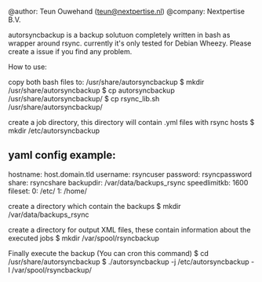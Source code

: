 
@author: Teun Ouwehand (teun@nextpertise.nl)
@company: Nextpertise B.V.

autorsyncbackup is a backup solutuon completely written in bash as wrapper around rsync. currently it's only tested for Debian Wheezy. Please create a issue if you find any problem.

How to use:

copy both bash files to: /usr/share/autorsyncbackup
$ mkdir /usr/share/autorsyncbackup
$ cp autorsyncbackup /usr/share/autorsyncbackup/
$ cp rsync_lib.sh /usr/share/autorsyncbackup/

create a job directory, this directory will contain .yml files with rsync hosts
$ mkdir /etc/autorsyncbackup

yaml config example:
--
hostname: host.domain.tld
username: rsyncuser
password: rsyncpassword
share: rsyncshare
backupdir: /var/data/backups_rsync
speedlimitkb: 1600
fileset:
  0: /etc/
  1: /home/

create a directory which contain the backups
$ mkdir /var/data/backups_rsync

create a directory for output XML files, these contain information about the executed jobs
$ mkdir /var/spool/rsyncbackup

Finally execute the backup (You can cron this command)
$ cd /usr/share/autorsyncbackup
$ ./autorsyncbackup -j /etc/autorsyncbackup -l /var/spool/rsyncbackup/
